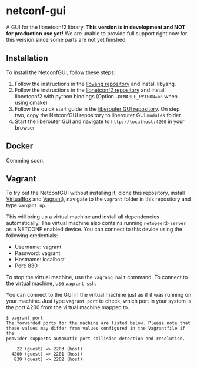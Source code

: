 # netconf-gui
A GUI for the libnetconf2 library.
**This version is in development and NOT for production use yet!**
We are unable to provide full support right now for this version since some parts are not yet finished.

## Installation

To install the NetconfGUI, follow these steps:

1. Follow the instructions in the [libyang repository](https://github.com/CESNET/libyang) and install libyang.
2. Follow the instructions in the [libnetconf2 repository](https://github.com/CESNET/libnetconf2) and install libnetconf2 with python bindings (Option `-DENABLE_PYTHON=on` when using cmake)
3. Follow the quick start guide in the [liberouter GUI repository](https://github.com/CESNET/liberouter-gui). On step two, copy the NetconfGUI repository to liberouter GUI `modules` folder.
4. Start the liberouter GUI and navigate to `http://localhost:4200` in your browser


## Docker
Comming soon.


## Vagrant
To try out the NetconfGUI without installing it, clone this repository, install [VirtualBox](https://www.virtualbox.org/wiki/Downloads) and [Vagrant](https://www.vagrantup.com/docs/installation/)), navigate to the `vagrant` folder in this repository and type `vargant up`.

This will bring up a virtual machine and install all dependencies automatically. The virtual machine also contains running `netopeer2-server` as a NETCONF enabled device.
You can connect to this device using the following credentials:
- Username: vagrant
- Password: vagrant
- Hostname: localhost
- Port: 830

To stop the virtual machine, use the `vagrang halt` command. To connect to the virtual machine, use `vagrant ssh`.

You can connect to the GUI in the virtual machine just as if it was running on your machine. Just type `vagrant port` to check, which port in your system is the port 4200 from the virtual machine mapped to.

```
$ vagrant port
The forwarded ports for the machine are listed below. Please note that
these values may differ from values configured in the Vagrantfile if the
provider supports automatic port collision detection and resolution.

    22 (guest) => 2203 (host)
  4200 (guest) => 2201 (host)
   830 (guest) => 2202 (host)
```
